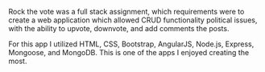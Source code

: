 Rock the vote was a full stack assignment, which requirements were to create a web application which allowed CRUD functionality political issues, with the ability to upvote, downvote, and add comments the posts.

For this app I utilized HTML, CSS, Bootstrap, AngularJS, Node.js, Express, Mongoose, and MongoDB. This is one of the apps I enjoyed creating the most.
